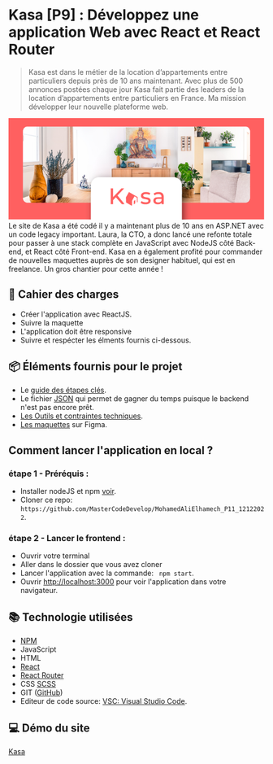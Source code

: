 # Kasa [P9] : Développez une application Web avec React et React Router
> Kasa est dans le métier de la location d’appartements entre particuliers depuis près de 10 ans maintenant. Avec plus de 500 annonces postées chaque jour Kasa fait partie des leaders de la location d’appartements entre particuliers en France.
> Ma mission développer leur nouvelle plateforme web.

![Exemple image de la page: 'Kasa'](https://github.com/MasterCodeDevelop/MohamedAliElhamech_P11_12122022/blob/master/project/screen.png?raw=true)
Le site de Kasa a été codé il y a maintenant plus de 10 ans en ASP.NET avec un code legacy important. Laura, la CTO, a donc lancé une refonte totale pour passer à une stack complète en JavaScript avec NodeJS côté Back-end, et React côté Front-end. Kasa en a également profité pour commander de nouvelles maquettes auprès de son designer habituel, qui est en freelance. Un gros chantier pour cette année !


## 📖 Cahier des charges
* Créer l'application avec ReactJS.
* Suivre la maquette
* L'application doit être responsive
* Suivre et respécter les élments fournis ci-dessous.

## 📦 Éléments fournis pour le projet
- Le [guide des étapes clés](https://github.com/MasterCodeDevelop/MohamedAliElhamech_P11_12122022/tree/master/project/guide-etapes-cles.pdf).
- Le fichier [JSON](https://github.com/MasterCodeDevelop/MohamedAliElhamech_P11_12122022/tree/master/project/data.json) qui permet de gagner du temps puisque le backend n'est pas encore prêt.
- [ Les Outils et contraintes techniques](https://github.com/MasterCodeDevelop/MohamedAliElhamech_P11_12122022/tree/master/project/coding-guidelines-kasa-fr.pdf).
- [Les maquettes](https://www.figma.com/file/bAnXDNqRKCRRP8mY2gcb5p/UI-Design?node-id=4%3A1) sur Figma.


## Comment lancer l'application en local ?
### étape 1 - Préréquis :
- Installer nodeJS et npm [voir](https://docs.npmjs.com/downloading-and-installing-node-js-and-npm).
- Cloner ce repo: `https://github.com/MasterCodeDevelop/MohamedAliElhamech_P11_12122022`.

### étape 2 - Lancer le frontend :
- Ouvrir votre terminal
- Aller dans le dossier que vous avez cloner
- Lancer l'application avec la commande: ` npm start`.
- Ouvrir [http://localhost:3000](http://localhost:3000) pour voir l'application dans votre navigateur.

## 📚 Technologie utilisées
- [NPM](https://www.npmjs.com)
- JavaScript
- HTML
- [React](https://fr.reactjs.org/)
- [React Router](https://reactrouter.com/)
- CSS [SCSS](https://sass-lang.com)
- GIT ([GitHub](https://github.com/))
- Editeur de code source: [VSC: Visual Studio Code](https://code.visualstudio.com/).

## 💻 Démo du site
[Kasa](https://mastercodedevelop.github.io/MohamedAliElhamech_P11_12122022/)
